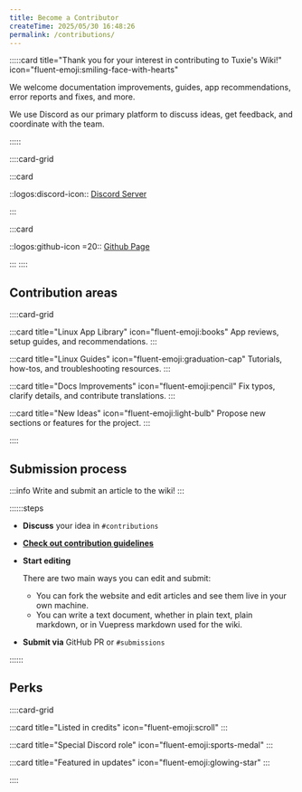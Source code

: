```yaml
---
title: Become a Contributor
createTime: 2025/05/30 16:48:26
permalink: /contributions/
---
```


:::::card title="Thank you for your interest in contributing to Tuxie's Wiki!" icon="fluent-emoji:smiling-face-with-hearts"

We welcome documentation improvements, guides, app recommendations, error reports and fixes, and more.

We use Discord as our primary platform to discuss ideas, get feedback, and coordinate with the team.

:::::

::::card-grid

:::card

::logos:discord-icon:: [Discord Server](https://discord.gg/WkeNeu8NGt)

:::

:::card

::logos:github-icon =20:: [Github Page](https://github.com/tuxies-wiki-team/tuxies-wiki)

:::
::::

## **Contribution areas**

::::card-grid

:::card title="Linux App Library" icon="fluent-emoji:books"
App reviews, setup guides, and recommendations.
:::

:::card title="Linux Guides" icon="fluent-emoji:graduation-cap"
Tutorials, how-tos, and troubleshooting resources.
:::

:::card title="Docs Improvements" icon="fluent-emoji:pencil"
Fix typos, clarify details, and contribute translations.
:::

:::card title="New Ideas" icon="fluent-emoji:light-bulb"
Propose new sections or features for the project.
:::

::::

## **Submission proces**s

:::info Write and submit an article to the wiki!
:::

::::::steps

- **Discuss** your idea in `#contributions`

- [**Check out contribution guidelines**](./guidelines.md)

- **Start editing**

  There are two main ways you can edit and submit:

  - You can fork the website and edit articles and see them live in your own machine.
  - You can write a text document, whether in plain text, plain markdown, or in Vuepress markdown used for the wiki.

- **Submit via** GitHub PR or `#submissions`

::::::

## **Perks**

::::card-grid

:::card title="Listed in credits" icon="fluent-emoji:scroll"
:::

:::card title="Special Discord role" icon="fluent-emoji:sports-medal"
:::

:::card title="Featured in updates" icon="fluent-emoji:glowing-star"
:::

::::
